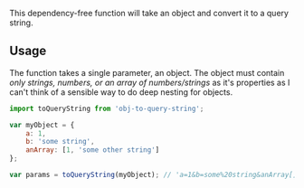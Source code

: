 This dependency-free function will take an object and convert it to a query string.

## Usage
The function takes a single parameter, an object. The object must contain _only strings, numbers, or an array of numbers/strings_ as it's properties as I can't think of a sensible way to do deep nesting for objects. 

```javascript
import toQueryString from 'obj-to-query-string';

var myObject = {
    a: 1,
    b: 'some string',
    anArray: [1, 'some other string']
};

var params = toQueryString(myObject); // 'a=1&b=some%20string&anArray[]=1&anArray[]=some%20other%20string'
```
